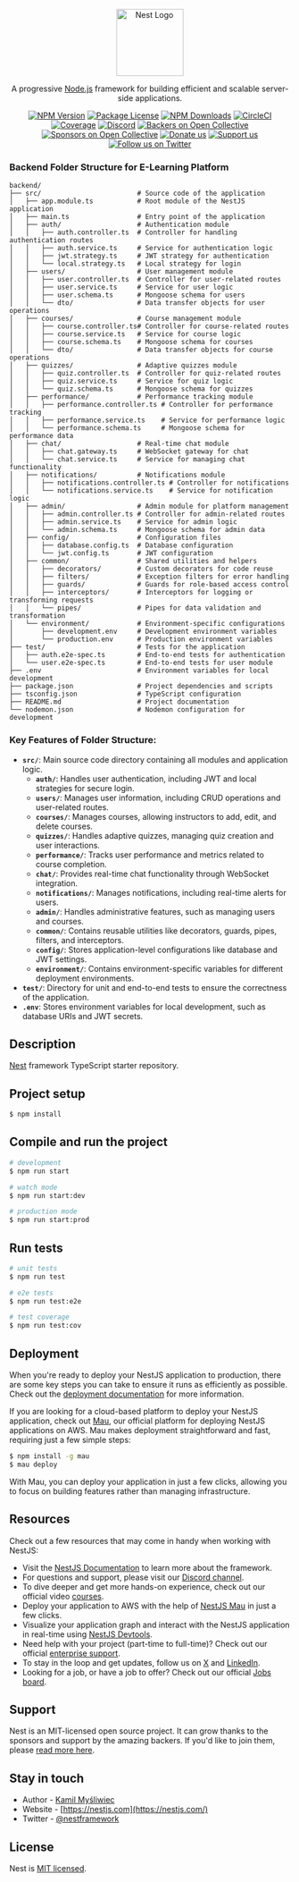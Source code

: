 <p align="center">
  <a href="http://nestjs.com/" target="blank"><img src="https://nestjs.com/img/logo-small.svg" width="120" alt="Nest Logo" /></a>
</p>

[circleci-image]: https://img.shields.io/circleci/build/github/nestjs/nest/master?token=abc123def456
[circleci-url]: https://circleci.com/gh/nestjs/nest

  <p align="center">A progressive <a href="http://nodejs.org" target="_blank">Node.js</a> framework for building efficient and scalable server-side applications.</p>
    <p align="center">
<a href="https://www.npmjs.com/~nestjscore" target="_blank"><img src="https://img.shields.io/npm/v/@nestjs/core.svg" alt="NPM Version" /></a>
<a href="https://www.npmjs.com/~nestjscore" target="_blank"><img src="https://img.shields.io/npm/l/@nestjs/core.svg" alt="Package License" /></a>
<a href="https://www.npmjs.com/~nestjscore" target="_blank"><img src="https://img.shields.io/npm/dm/@nestjs/common.svg" alt="NPM Downloads" /></a>
<a href="https://circleci.com/gh/nestjs/nest" target="_blank"><img src="https://img.shields.io/circleci/build/github/nestjs/nest/master" alt="CircleCI" /></a>
<a href="https://coveralls.io/github/nestjs/nest?branch=master" target="_blank"><img src="https://coveralls.io/repos/github/nestjs/nest/badge.svg?branch=master#9" alt="Coverage" /></a>
<a href="https://discord.gg/G7Qnnhy" target="_blank"><img src="https://img.shields.io/badge/discord-online-brightgreen.svg" alt="Discord"/></a>
<a href="https://opencollective.com/nest#backer" target="_blank"><img src="https://opencollective.com/nest/backers/badge.svg" alt="Backers on Open Collective" /></a>
<a href="https://opencollective.com/nest#sponsor" target="_blank"><img src="https://opencollective.com/nest/sponsors/badge.svg" alt="Sponsors on Open Collective" /></a>
  <a href="https://paypal.me/kamilmysliwiec" target="_blank"><img src="https://img.shields.io/badge/Donate-PayPal-ff3f59.svg" alt="Donate us"/></a>
    <a href="https://opencollective.com/nest#sponsor"  target="_blank"><img src="https://img.shields.io/badge/Support%20us-Open%20Collective-41B883.svg" alt="Support us"></a>
  <a href="https://twitter.com/nestframework" target="_blank"><img src="https://img.shields.io/twitter/follow/nestframework.svg?style=social&label=Follow" alt="Follow us on Twitter"></a>
</p>
  <!--[![Backers on Open Collective](https://opencollective.com/nest/backers/badge.svg)](https://opencollective.com/nest#backer)
  [![Sponsors on Open Collective](https://opencollective.com/nest/sponsors/badge.svg)](https://opencollective.com/nest#sponsor)-->


### Backend Folder Structure for E-Learning Platform

```
backend/
├── src/                        # Source code of the application
│   ├── app.module.ts           # Root module of the NestJS application
│   ├── main.ts                 # Entry point of the application
│   ├── auth/                   # Authentication module
│   │   ├── auth.controller.ts  # Controller for handling authentication routes
│   │   ├── auth.service.ts     # Service for authentication logic
│   │   ├── jwt.strategy.ts     # JWT strategy for authentication
│   │   └── local.strategy.ts   # Local strategy for login
│   ├── users/                  # User management module
│   │   ├── user.controller.ts  # Controller for user-related routes
│   │   ├── user.service.ts     # Service for user logic
│   │   ├── user.schema.ts      # Mongoose schema for users
│   │   └── dto/                # Data transfer objects for user operations
│   ├── courses/                # Course management module
│   │   ├── course.controller.ts# Controller for course-related routes
│   │   ├── course.service.ts   # Service for course logic
│   │   ├── course.schema.ts    # Mongoose schema for courses
│   │   └── dto/                # Data transfer objects for course operations
│   ├── quizzes/                # Adaptive quizzes module
│   │   ├── quiz.controller.ts  # Controller for quiz-related routes
│   │   ├── quiz.service.ts     # Service for quiz logic
│   │   └── quiz.schema.ts      # Mongoose schema for quizzes
│   ├── performance/            # Performance tracking module
│   │   ├── performance.controller.ts # Controller for performance tracking
│   │   ├── performance.service.ts    # Service for performance logic
│   │   └── performance.schema.ts     # Mongoose schema for performance data
│   ├── chat/                   # Real-time chat module
│   │   ├── chat.gateway.ts     # WebSocket gateway for chat
│   │   └── chat.service.ts     # Service for managing chat functionality
│   ├── notifications/          # Notifications module
│   │   ├── notifications.controller.ts # Controller for notifications
│   │   └── notifications.service.ts    # Service for notification logic
│   ├── admin/                  # Admin module for platform management
│   │   ├── admin.controller.ts # Controller for admin-related routes
│   │   ├── admin.service.ts    # Service for admin logic
│   │   └── admin.schema.ts     # Mongoose schema for admin data
│   ├── config/                 # Configuration files
│   │   ├── database.config.ts  # Database configuration
│   │   └── jwt.config.ts       # JWT configuration
│   ├── common/                 # Shared utilities and helpers
│   │   ├── decorators/         # Custom decorators for code reuse
│   │   ├── filters/            # Exception filters for error handling
│   │   ├── guards/             # Guards for role-based access control
│   │   ├── interceptors/       # Interceptors for logging or transforming requests
│   │   └── pipes/              # Pipes for data validation and transformation
│   └── environment/            # Environment-specific configurations
│       ├── development.env     # Development environment variables
│       └── production.env      # Production environment variables
├── test/                       # Tests for the application
│   ├── auth.e2e-spec.ts        # End-to-end tests for authentication
│   └── user.e2e-spec.ts        # End-to-end tests for user module
├── .env                        # Environment variables for local development
├── package.json                # Project dependencies and scripts
├── tsconfig.json               # TypeScript configuration
├── README.md                   # Project documentation
└── nodemon.json                # Nodemon configuration for development
```

### Key Features of Folder Structure:
- **`src/`**: Main source code directory containing all modules and application logic.
  - **`auth/`**: Handles user authentication, including JWT and local strategies for secure login.
  - **`users/`**: Manages user information, including CRUD operations and user-related routes.
  - **`courses/`**: Manages courses, allowing instructors to add, edit, and delete courses.
  - **`quizzes/`**: Handles adaptive quizzes, managing quiz creation and user interactions.
  - **`performance/`**: Tracks user performance and metrics related to course completion.
  - **`chat/`**: Provides real-time chat functionality through WebSocket integration.
  - **`notifications/`**: Manages notifications, including real-time alerts for users.
  - **`admin/`**: Handles administrative features, such as managing users and courses.
  - **`common/`**: Contains reusable utilities like decorators, guards, pipes, filters, and interceptors.
  - **`config/`**: Stores application-level configurations like database and JWT settings.
  - **`environment/`**: Contains environment-specific variables for different deployment environments.
- **`test/`**: Directory for unit and end-to-end tests to ensure the correctness of the application.
- **`.env`**: Stores environment variables for local development, such as database URIs and JWT secrets.



## Description

[Nest](https://github.com/nestjs/nest) framework TypeScript starter repository.

## Project setup

```bash
$ npm install
```

## Compile and run the project

```bash
# development
$ npm run start

# watch mode
$ npm run start:dev

# production mode
$ npm run start:prod
```

## Run tests

```bash
# unit tests
$ npm run test

# e2e tests
$ npm run test:e2e

# test coverage
$ npm run test:cov
```

## Deployment

When you're ready to deploy your NestJS application to production, there are some key steps you can take to ensure it runs as efficiently as possible. Check out the [deployment documentation](https://docs.nestjs.com/deployment) for more information.

If you are looking for a cloud-based platform to deploy your NestJS application, check out [Mau](https://mau.nestjs.com), our official platform for deploying NestJS applications on AWS. Mau makes deployment straightforward and fast, requiring just a few simple steps:

```bash
$ npm install -g mau
$ mau deploy
```

With Mau, you can deploy your application in just a few clicks, allowing you to focus on building features rather than managing infrastructure.

## Resources

Check out a few resources that may come in handy when working with NestJS:

- Visit the [NestJS Documentation](https://docs.nestjs.com) to learn more about the framework.
- For questions and support, please visit our [Discord channel](https://discord.gg/G7Qnnhy).
- To dive deeper and get more hands-on experience, check out our official video [courses](https://courses.nestjs.com/).
- Deploy your application to AWS with the help of [NestJS Mau](https://mau.nestjs.com) in just a few clicks.
- Visualize your application graph and interact with the NestJS application in real-time using [NestJS Devtools](https://devtools.nestjs.com).
- Need help with your project (part-time to full-time)? Check out our official [enterprise support](https://enterprise.nestjs.com).
- To stay in the loop and get updates, follow us on [X](https://x.com/nestframework) and [LinkedIn](https://linkedin.com/company/nestjs).
- Looking for a job, or have a job to offer? Check out our official [Jobs board](https://jobs.nestjs.com).

## Support

Nest is an MIT-licensed open source project. It can grow thanks to the sponsors and support by the amazing backers. If you'd like to join them, please [read more here](https://docs.nestjs.com/support).

## Stay in touch

- Author - [Kamil Myśliwiec](https://twitter.com/kammysliwiec)
- Website - [https://nestjs.com](https://nestjs.com/)
- Twitter - [@nestframework](https://twitter.com/nestframework)

## License

Nest is [MIT licensed](https://github.com/nestjs/nest/blob/master/LICENSE).
